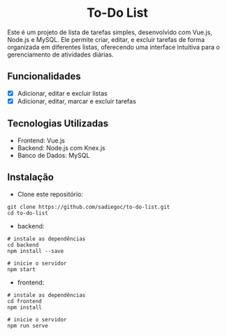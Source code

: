 <h1 align="center">To-Do List</h1>
Este é um projeto de lista de tarefas simples, desenvolvido com Vue.js, Node.js e MySQL. Ele permite criar, editar, e excluir tarefas de forma organizada em diferentes listas, oferecendo uma interface intuitiva para o gerenciamento de atividades diárias.

## Funcionalidades
- [x] Adicionar, editar e excluir listas
- [x] Adicionar, editar, marcar e excluir tarefas

## Tecnologias Utilizadas
- Frontend: Vue.js
- Backend: Node.js com Knex.js
- Banco de Dados: MySQL

## Instalação
+ Clone este repositório:
```
git clone https://github.com/sadiegoc/to-do-list.git
cd to-do-list
```
+ backend:
```
# instale as dependências
cd backend
npm install --save

# inicie o servidor
npm start
```

+ frontend:
```
# instale as dependências
cd frontend
npm install

# inicie o servidor
npm run serve
```
